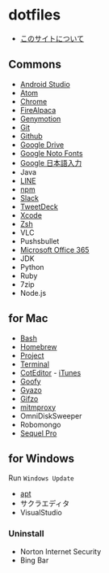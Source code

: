 # dotfiles

- [このサイトについて](./SITE.md)

## Commons

- [Android Studio](https://developer.android.com/studio/index.html)
- [Atom](https://atom.io/)
- [Chrome](https://www.google.co.jp/chrome/)
- [FireAlpaca](http://firealpaca.com/ja/)
- [Genymotion](https://www.genymotion.com/)
- [Git](./GIT.md)
- [Github](./GITHUB.md)
- [Google Drive](https://www.google.com/drive/download/)
- [Google Noto Fonts](http://www.google.com/get/noto/)
- [Google 日本語入力](./GOOGLEIME.md)
- Java
- [LINE](http://line.me/ja/download)
- [npm](./NPM.md)
- [Slack](./SLACK.md)
- [TweetDeck](https://tweetdeck.twitter.com/)
- [Xcode](./XCODE.md)
- [Zsh](./ZSH.md)
- VLC
- Pushsbullet
- [Microsoft Office 365](https://www.office.com/)
- JDK
- Python
- Ruby
- 7zip
- Node.js

## for Mac

- [Bash](./BASH.md)
- [Homebrew](./HOMEBREW.md)
- [Project](./PROJECT.md)
- [Terminal](./TERMINAL.md)
- [CotEditor](https://coteditor.com/) - [iTunes](https://itunes.apple.com/jp/app/coteditor/id1024640650?mt=12)
- [Goofy](https://github.com/danielbuechele/goofy)
- [Gyazo](https://github.com/tanjo/Gyazo)
- [Gifzo](https://github.com/tanjo/Gifzo)
- [mitmproxy](https://mitmproxy.org/)
- OmniDiskSweeper
- Robomongo
- [Sequel Pro](http://www.sequelpro.com/)


## for Windows

Run `Windows Update`

- [apt](./APT.md)
- サクラエディタ
- VisualStudio

### Uninstall

- Norton Internet Security
- Bing Bar
